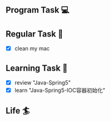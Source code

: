 

## Program Task  💻

## Regular Task  🤡
- [x] clean my mac

## Learning Task 🎯
- [x] review "Java-Spring5"
- [x] learn "Java-Spring5-IOC容器初始化"

## Life 🏄